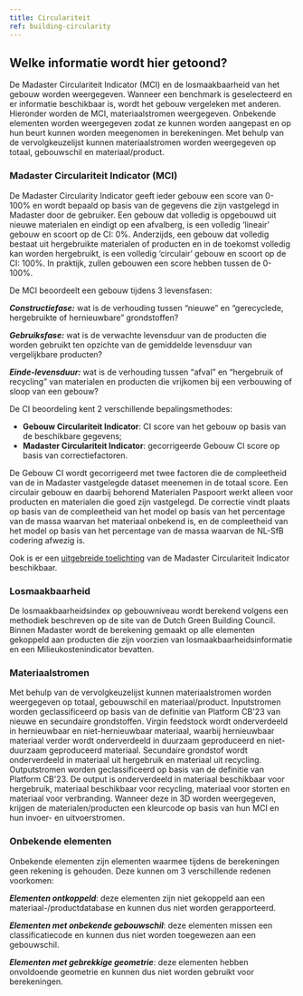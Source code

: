 ```yaml
---
title: Circulariteit
ref: building-circularity
---
```


## Welke informatie wordt hier getoond?
De Madaster Circulariteit Indicator (MCI) en de losmaakbaarheid van het gebouw worden weergegeven. Wanneer een benchmark is geselecteerd en er informatie beschikbaar is, wordt het gebouw vergeleken met anderen. Hieronder worden de MCI, materiaalstromen weergegeven. Onbekende elementen worden weergegeven zodat ze kunnen worden aangepast en op hun beurt kunnen worden meegenomen in berekeningen. Met behulp van de vervolgkeuzelijst kunnen materiaalstromen worden weergegeven op totaal, gebouwschil en materiaal/product.

### Madaster Circulariteit Indicator (MCI)
De Madaster Circularity Indicator geeft ieder gebouw een score van 0-100% en wordt bepaald op basis van de gegevens die zijn vastgelegd in Madaster door de gebruiker. Een gebouw dat volledig is opgebouwd uit nieuwe materialen en eindigt op een afvalberg, is een volledig ‘lineair’ gebouw en scoort op de CI: 0%. Anderzijds, een gebouw dat volledig bestaat uit hergebruikte materialen of producten en in de toekomst volledig kan worden hergebruikt, is een volledig ‘circulair’ gebouw en scoort op de CI: 100%. In praktijk, zullen gebouwen een score hebben tussen de 0-100%.

De MCI beoordeelt een gebouw tijdens 3 levensfasen:

__*Constructiefase:*__ wat is de verhouding tussen “nieuwe” en “gerecyclede, hergebruikte of hernieuwbare” grondstoffen?

__*Gebruiksfase:*__ wat is de verwachte levensduur van de producten die worden gebruikt ten opzichte van de gemiddelde levensduur van vergelijkbare producten?

__*Einde-levensduur:*__ wat is de verhouding tussen “afval” en “hergebruik of recycling” van materialen en producten die vrijkomen bij een verbouwing of sloop van een gebouw?

De CI beoordeling kent 2 verschillende bepalingsmethodes:

- **Gebouw Circulariteit Indicator**: CI score van het gebouw op basis van de beschikbare gegevens;
- **Madaster Circulariteit Indicator**: gecorrigeerde Gebouw CI score op basis van correctiefactoren.

De Gebouw CI wordt gecorrigeerd met twee factoren die de compleetheid van de in Madaster vastgelegde dataset meenemen in de totaal score. Een circulair gebouw en daarbij behorend Materialen Paspoort werkt alleen voor producten en materialen die goed zijn vastgelegd. De correctie vindt plaats op basis van de compleetheid van het model op basis van het percentage van de massa waarvan het materiaal onbekend is, en de compleetheid van het model op basis van het percentage van de massa waarvan de NL-SfB codering afwezig is.

Ook is er een <a href="/files/Toelichting_Madaster_Circulariteit_Indicator_v1.0_nl.pdf" target="_blank">uitgebreide toelichting</a> van de Madaster Circulariteit Indicator beschikbaar.

### Losmaakbaarheid
De losmaakbaarheidsindex op gebouwniveau wordt berekend volgens een methodiek beschreven op de site van de Dutch Green Building Council. Binnen Madaster wordt de berekening gemaakt op alle elementen gekoppeld aan producten die zijn voorzien van losmaakbaarheidsinformatie en een Milieukostenindicator bevatten.

### Materiaalstromen
Met behulp van de vervolgkeuzelijst kunnen materiaalstromen worden weergegeven op totaal, gebouwschil en materiaal/product. Inputstromen worden geclassificeerd op basis van de definitie van Platform CB'23 van nieuwe en secundaire grondstoffen. Virgin feedstock wordt onderverdeeld in hernieuwbaar en niet-hernieuwbaar materiaal, waarbij hernieuwbaar materiaal verder wordt onderverdeeld in duurzaam geproduceerd en niet-duurzaam geproduceerd materiaal. Secundaire grondstof wordt onderverdeeld in materiaal uit hergebruik en materiaal uit recycling. Outputstromen worden geclassificeerd op basis van de definitie van Platform CB'23. De output is onderverdeeld in materiaal beschikbaar voor hergebruik, materiaal beschikbaar voor recycling, materiaal voor storten en materiaal voor verbranding. Wanneer deze in 3D worden weergegeven, krijgen de materialen/producten een kleurcode op basis van hun MCI en hun invoer- en uitvoerstromen.

### Onbekende elementen
Onbekende elementen zijn elementen waarmee tijdens de berekeningen geen rekening is gehouden. Deze kunnen om 3 verschillende redenen voorkomen:

__*Elementen ontkoppeld*__: deze elementen zijn niet gekoppeld aan een materiaal-/productdatabase en kunnen dus niet worden gerapporteerd.

__*Elementen met onbekende gebouwschil*__: deze elementen missen een classificatiecode en kunnen dus niet worden toegewezen aan een gebouwschil.

__*Elementen met gebrekkige geometrie*__: deze elementen hebben onvoldoende geometrie en kunnen dus niet worden gebruikt voor berekeningen.
